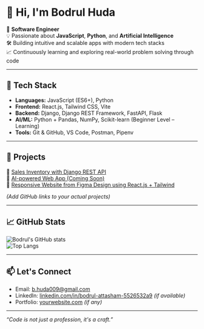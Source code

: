 # 👋 Hi, I'm Bodrul Huda

🎯 **Software Engineer**  
💡 Passionate about **JavaScript**, **Python**, and **Artificial Intelligence**  
🛠️ Building intuitive and scalable apps with modern tech stacks  
📈 Continuously learning and exploring real-world problem solving through code  

---

## 🧠 Tech Stack

- **Languages:** JavaScript (ES6+), Python  
- **Frontend:** React.js, Tailwind CSS, Vite  
- **Backend:** Django, Django REST Framework, FastAPI, Flask  
- **AI/ML:** Python + Pandas, NumPy, Scikit-learn (Beginner Level – Learning)  
- **Tools:** Git & GitHub, VS Code, Postman, Pipenv  

---

## 🚀 Projects

🔹 [Sales Inventory with Django REST API](#)  
🔹 [AI-powered Web App (Coming Soon)](#)  
🔹 [Responsive Website from Figma Design using React.js + Tailwind](#)

*(Add GitHub links to your actual projects)*

---

## 📈 GitHub Stats

![Bodrul's GitHub stats](https://github-readme-stats.vercel.app/api?username=bodrul-huda&show_icons=true&theme=radical)  
![Top Langs](https://github-readme-stats.vercel.app/api/top-langs/?username=bodrul-huda&layout=compact&theme=radical)

---

## 📫 Let's Connect

- Email: [b.huda009@gmail.com](mailto:your.email@example.com)  
- LinkedIn: [linkedin.com/in/bodrul-attasham-5526532a9](https://linkedin.com/in/bodrulhuda) *(if available)*  
- Portfolio: [yourwebsite.com](https://yourwebsite.com) *(if any)*

---

_“Code is not just a profession, it's a craft.”_
